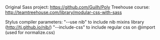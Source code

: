 Original Sass project: https://github.com/Guilh/Poly
Treehouse course: http://teamtreehouse.com/library/modular-css-with-sass

Stylus compiler parameters:
"--use nib" to include nib mixins library (http://tj.github.io/nib/)
"--include-css" to include regular css on @import (used for normalize.css)